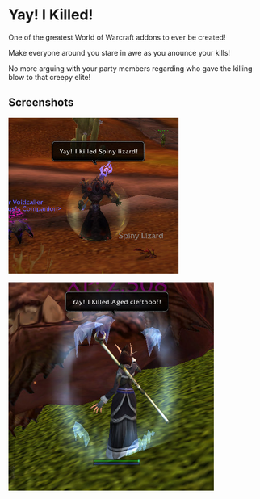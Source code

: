 # Yay! I Killed!

One of the greatest World of Warcraft addons to ever be created!

Make everyone around you stare in awe as you anounce your kills!

No more arguing with your party members regarding who gave the killing blow to that creepy elite!

## Screenshots

![screenshot1](assets/ss1.jpg)

![screenshot2](assets/ss2.jpg)
